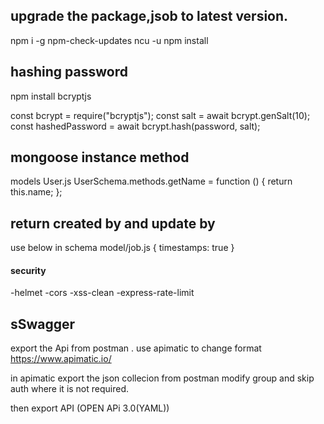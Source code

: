 ## upgrade the package,jsob to latest version.

npm i -g npm-check-updates
ncu -u
npm install

## hashing password

npm install bcryptjs

const bcrypt = require("bcryptjs");
const salt = await bcrypt.genSalt(10);
const hashedPassword = await bcrypt.hash(password, salt);

## mongoose instance method

models User.js
UserSchema.methods.getName = function () {
return this.name;
};

## return created by and update by

use below in schema
model/job.js
{ timestamps: true }

#### security

-helmet
-cors
-xss-clean
-express-rate-limit

## sSwagger

export the Api from postman .
use apimatic to change format
https://www.apimatic.io/

in apimatic export the json collecion from postman
modify group and skip auth where it is not required.

then export API (OPEN APi 3.0(YAML))
